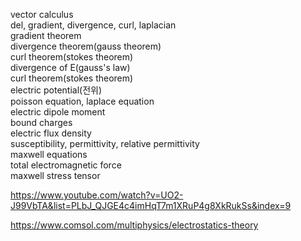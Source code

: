 vector calculus  
del, gradient, divergence, curl, laplacian  
gradient theorem  
divergence theorem(gauss theorem)  
curl theorem(stokes theorem)  
divergence of E(gauss's law)  
curl theorem(stokes theorem)  
electric potential(전위)  
poisson equation, laplace equation  
electric dipole moment  
bound charges  
electric flux density  
susceptibility, permittivity, relative permittivity  
maxwell equations  
total electromagnetic force  
maxwell stress tensor  

https://www.youtube.com/watch?v=UO2-J99VbTA&list=PLbJ_QJGE4c4imHqT7m1XRuP4g8XkRukSs&index=9

https://www.comsol.com/multiphysics/electrostatics-theory
